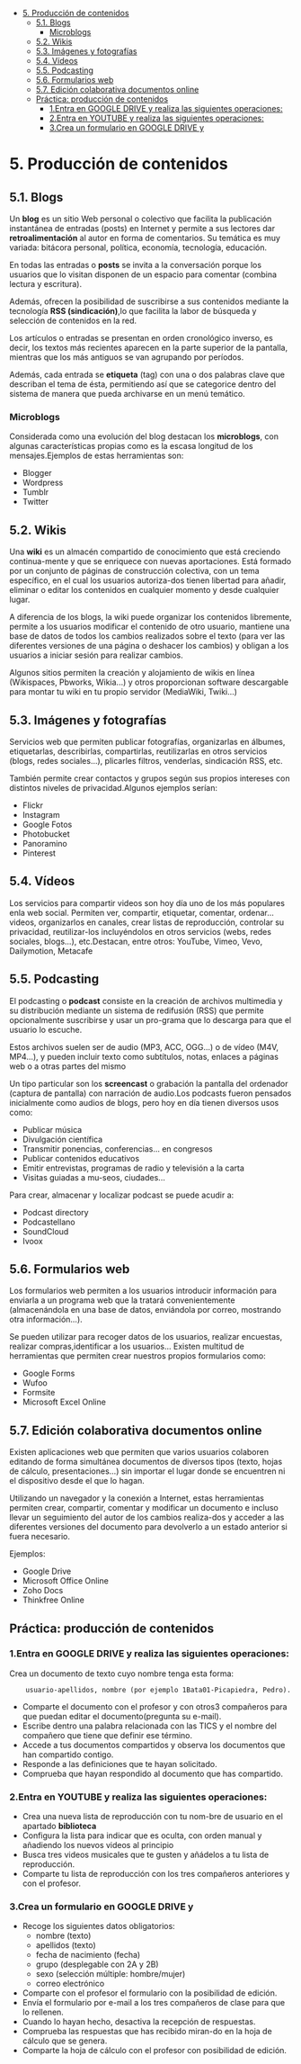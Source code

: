 
- [5. Producción de contenidos](#5-producci%c3%b3n-de-contenidos)
  - [5.1. Blogs](#51-blogs)
    - [Microblogs](#microblogs)
  - [5.2. Wikis](#52-wikis)
  - [5.3. Imágenes y fotografías](#53-im%c3%a1genes-y-fotograf%c3%adas)
  - [5.4. Vídeos](#54-v%c3%addeos)
  - [5.5. Podcasting](#55-podcasting)
  - [5.6. Formularios web](#56-formularios-web)
  - [5.7. Edición colaborativa documentos online](#57-edici%c3%b3n-colaborativa-documentos-online)
  - [Práctica: producción de contenidos](#pr%c3%a1ctica-producci%c3%b3n-de-contenidos)
    - [1.Entra en GOOGLE DRIVE y realiza las siguientes operaciones:](#1entra-en-google-drive-y-realiza-las-siguientes-operaciones)
    - [2.Entra en YOUTUBE y realiza las siguientes operaciones:](#2entra-en-youtube-y-realiza-las-siguientes-operaciones)
    - [3.Crea un formulario en GOOGLE DRIVE y](#3crea-un-formulario-en-google-drive-y)

# 5. Producción de contenidos

## 5.1. Blogs

Un **blog** es un sitio Web personal o colectivo que facilita la publicación instantánea de entradas (posts) en Internet y permite a sus lectores dar **retroalimentación** al autor en forma de comentarios. Su temática es muy variada: bitácora personal, política, economía, tecnología, educación.

En todas las entradas o **posts** se invita a la conversación porque los usuarios que lo visitan disponen de un espacio para comentar (combina lectura y escritura).

Además, ofrecen la posibilidad de suscribirse a sus contenidos mediante la tecnología **RSS (sindicación)**,lo que facilita la labor de búsqueda y selección de contenidos en la red.

Los artículos o entradas se presentan en orden cronológico inverso, es decir, los textos más recientes aparecen en la parte superior de la pantalla, mientras que los más antiguos se van agrupando por períodos.

Además, cada entrada se **etiqueta** (tag) con una o dos palabras clave que describan el tema de ésta, permitiendo así que se categorice dentro del sistema de manera que pueda archivarse en un menú temático.

### Microblogs

Considerada como una evolución del blog destacan los **microblogs**, con algunas características propias como es la escasa longitud de los mensajes.Ejemplos de estas herramientas son:

- Blogger
- Wordpress
- Tumblr
- Twitter

## 5.2. Wikis

Una **wiki** es un almacén compartido de conocimiento que está creciendo continua-mente y que se enriquece con nuevas aportaciones. Está formado por un conjunto de páginas de construcción colectiva, con un tema específico, en el cual los usuarios autoriza-dos tienen libertad para añadir, eliminar o editar los contenidos en cualquier momento y desde cualquier lugar.

A diferencia de los blogs, la wiki puede organizar los contenidos libremente, permite a los usuarios modificar el contenido de otro usuario, mantiene una base de datos de todos los cambios realizados sobre el texto (para ver las diferentes versiones de una página o deshacer los cambios) y obligan a los usuarios a iniciar sesión para realizar cambios.

Algunos sitios permiten la creación y alojamiento de wikis en línea (Wikispaces, Pbworks, Wikia...) y otros proporcionan software descargable para montar tu wiki en tu propio servidor (MediaWiki, Twiki...)

## 5.3. Imágenes y fotografías

Servicios web que permiten publicar fotografías, organizarlas en álbumes, etiquetarlas, describirlas, compartirlas, reutilizarlas en otros servicios (blogs, redes sociales...), plicarles filtros, venderlas, sindicación RSS, etc.

También permite crear contactos y grupos según sus propios intereses con distintos niveles de privacidad.Algunos ejemplos serían:

- Flickr
- Instagram
- Google Fotos
- Photobucket
- Panoramino
- Pinterest

## 5.4. Vídeos

Los servicios para compartir videos son hoy día uno de los más populares enla web social. Permiten ver, compartir, etiquetar, comentar, ordenar... videos, organizarlos en canales, crear listas de reproducción, controlar su privacidad, reutilizar-los incluyéndolos en otros servicios (webs, redes sociales, blogs...), etc.Destacan, entre otros: YouTube, Vimeo, Vevo, Dailymotion, Metacafe

## 5.5. Podcasting

El podcasting o **podcast** consiste en la creación de archivos multimedia y su distribución mediante un sistema de redifusión (RSS) que permite opcionalmente suscribirse y usar un pro-grama que lo descarga para que el usuario lo escuche.

Estos archivos suelen ser de audio (MP3, ACC, OGG...) o de vídeo (M4V, MP4...), y pueden incluir texto como subtítulos, notas, enlaces a páginas web o a otras partes del mismo

Un tipo particular son los **screencast** o grabación la pantalla del ordenador (captura de pantalla) con narración de audio.Los podcasts fueron pensados inicialmente como audios de blogs, pero hoy en día tienen diversos usos como:

- Publicar música
- Divulgación científica
- Transmitir ponencias, conferencias... en congresos
- Publicar contenidos educativos
- Emitir entrevistas, programas de radio y televisión a la carta
- Visitas guiadas a mu-seos, ciudades...

Para crear, almacenar y localizar podcast se puede acudir a:

- Podcast directory
- Podcastellano
- SoundCloud
- Ivoox

## 5.6. Formularios web

Los formularios web permiten a los usuarios introducir información para enviarla a un programa web que la tratará convenientemente (almacenándola en una base de datos, enviándola por correo, mostrando otra información...).

Se pueden utilizar para recoger datos de los usuarios, realizar encuestas, realizar compras,identificar a los usuarios... Existen multitud de herramientas que permiten crear nuestros propios formularios como:

- Google Forms
- Wufoo
- Formsite
- Microsoft Excel Online

## 5.7. Edición colaborativa documentos online

Existen aplicaciones web que permiten que varios usuarios colaboren editando de forma simultánea documentos de diversos tipos (texto, hojas de cálculo, presentaciones...) sin importar el lugar donde se encuentren ni el dispositivo desde el que lo hagan.

Utilizando un navegador y la conexión a Internet, estas herramientas permiten crear, compartir, comentar y modificar un documento e incluso llevar un seguimiento del autor de los cambios realiza-dos y acceder a las diferentes versiones del documento para devolverlo a un estado anterior si fuera necesario. 

Ejemplos:

- Google Drive
- Microsoft Office Online
- Zoho Docs
- Thinkfree Online

## Práctica: producción de contenidos

### 1.Entra en GOOGLE DRIVE y realiza las siguientes operaciones:

Crea un   documento   de   texto   cuyo   nombre   tenga esta forma: 

        usuario-apellidos, nombre (por ejemplo 1Bata01-Picapiedra, Pedro).

- Comparte el documento con el profesor y con otros3 compañeros para que puedan editar el documento(pregunta su e-mail).
- Escribe dentro una palabra relacionada con las TICS y el nombre  del compañero que tiene que   definir ese término.
- Accede a tus documentos compartidos y observa los documentos que han compartido contigo.
- Responde a las definiciones que te hayan solicitado.
- Comprueba que hayan respondido al documento que has compartido.

### 2.Entra en YOUTUBE y realiza las siguientes operaciones:

- Crea una  nueva lista de reproducción con tu nom-bre de usuario en el apartado **biblioteca**
- Configura la lista para indicar que es oculta, con orden manual y añadiendo los nuevos videos al principio
- Busca tres videos musicales que te gusten y añádelos a tu lista de reproducción.
- Comparte tu lista de reproducción con los tres compañeros anteriores y con el profesor.

### 3.Crea un formulario en GOOGLE DRIVE y

- Recoge los siguientes datos obligatorios:
  - nombre (texto)
  - apellidos (texto)
  - fecha de nacimiento (fecha)
  - grupo (desplegable con 2A y 2B)
  - sexo (selección múltiple: hombre/mujer)
  - correo electrónico
- Comparte con el profesor el formulario con la posibilidad de edición.
- Envía el formulario por e-mail a los tres compañeros de clase para que lo rellenen.
- Cuando lo hayan hecho, desactiva la recepción de respuestas.
- Comprueba las respuestas que has recibido miran-do en la hoja de cálculo que se genera.
- Comparte la hoja de cálculo con el profesor con posibilidad de edición.